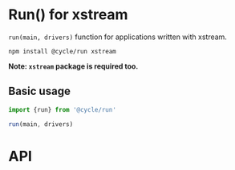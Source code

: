 # Run() for xstream

`run(main, drivers)` function for applications written with xstream.

```
npm install @cycle/run xstream
```

**Note: `xstream` package is required too.**

## Basic usage

```js
import {run} from '@cycle/run'

run(main, drivers)
```

# API

